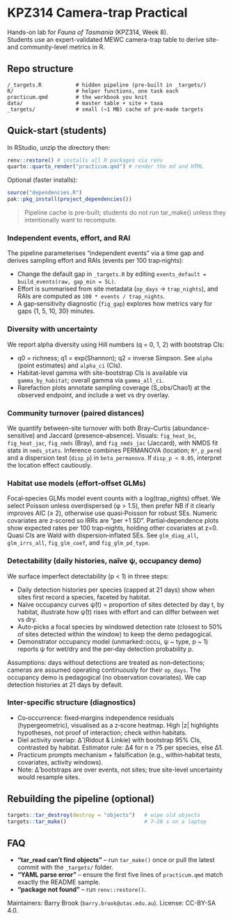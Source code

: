 # KPZ314 Camera-trap Practical

Hands-on lab for *Fauna of Tasmania* (KPZ314, Week 8).  
Students use an expert-validated MEWC camera-trap table to derive site- and community-level metrics in R.

## Repo structure

```
/_targets.R           # hidden pipeline (pre-built in _targets/)
R/                    # helper functions, one task each
practicum.qmd         # the workbook you knit
data/                 # master table + site + taxa
_targets/             # small (~1 MB) cache of pre-made targets

````

## Quick-start (students)

In RStudio, unzip the directory then:
```r
renv::restore() # installs all R packages via renv
quarto::quarto_render("practicum.qmd") # render the md and HTML
```

Optional (faster installs):
```r
source("dependencies.R")
pak::pkg_install(project_dependencies())
```

> Pipeline cache is pre-built; students do not run tar_make() unless they intentionally want to recompute.

### Independent events, effort, and RAI

The pipeline parameterises “independent events” via a time gap and derives sampling effort and RAIs (events per 100 trap‑nights):

- Change the default gap in `_targets.R` by editing `events_default = build_events(raw, gap_min = 5L)`.
- Effort is summarised from site metadata (`op_days` → `trap_nights`), and RAIs are computed as `100 * events / trap_nights`.
- A gap‑sensitivity diagnostic (`fig_gap`) explores how metrics vary for gaps {1, 5, 10, 30} minutes.

### Diversity with uncertainty

We report alpha diversity using Hill numbers (q = 0, 1, 2) with bootstrap CIs:
- q0 = richness; q1 = exp(Shannon); q2 = inverse Simpson. See `alpha` (point estimates) and `alpha_ci` (CIs).
- Habitat-level gamma with site-bootstrap CIs is available via `gamma_by_habitat`; overall gamma via `gamma_all_ci`.
- Rarefaction plots annotate sampling coverage (S_obs/Chao1) at the observed endpoint, and include a wet vs dry overlay.

### Community turnover (paired distances)

We quantify between-site turnover with both Bray–Curtis (abundance-sensitive) and Jaccard (presence–absence). Visuals: `fig_heat_bc`, `fig_heat_jac`, `fig_nmds` (Bray), and `fig_nmds_jac` (Jaccard), with NMDS fit stats in `nmds_stats`. Inference combines PERMANOVA (location; `R²`, `p_perm`) and a dispersion test (`disp_p`) in `beta_permanova`. If `disp_p < 0.05`, interpret the location effect cautiously.

### Habitat use models (effort‑offset GLMs)

Focal‑species GLMs model event counts with a log(trap_nights) offset. We select Poisson unless overdispersed (φ > 1.5), then prefer NB if it clearly improves AIC (≥ 2), otherwise use quasi‑Poisson for robust SEs. Numeric covariates are z‑scored so IRRs are “per +1 SD”. Partial‑dependence plots show expected rates per 100 trap‑nights, holding other covariates at z=0. Quasi CIs are Wald with dispersion‑inflated SEs. See `glm_diag_all`, `glm_irrs_all`, `fig_glm_coef`, and `fig_glm_pd_type`.

### Detectability (daily histories, naïve ψ, occupancy demo)

We surface imperfect detectability (p < 1) in three steps:

- Daily detection histories per species (capped at 21 days) show when sites first record a species, faceted by habitat.
- Naïve occupancy curves ψ̂(t) = proportion of sites detected by day t, by habitat, illustrate how ψ̂(t) rises with effort and can differ between wet vs dry.
- Auto-picks a focal species by windowed detection rate (closest to 50% of sites detected within the window) to keep the demo pedagogical.
- Demonstrator occupancy model (unmarked::occu, ψ ~ type, p ~ 1) reports ψ for wet/dry and the per‑day detection probability p.

Assumptions: days without detections are treated as non‑detections; cameras are assumed operating continuously for their `op_days`. The occupancy demo is pedagogical (no observation covariates). We cap detection histories at 21 days by default.

### Inter‑specific structure (diagnostics)

- Co‑occurrence: fixed‑margins independence residuals (hypergeometric), visualised as a z‑score heatmap. High |z| highlights hypotheses, not proof of interaction; check within habitats.
- Diel activity overlap: Δ̂ (Ridout & Linkie) with bootstrap 95% CIs, contrasted by habitat. Estimator rule: Δ4 for n ≥ 75 per species, else Δ1.
- Practicum prompts mechanism + falsification (e.g., within‑habitat tests, covariates, activity windows).
 - Note: Δ̂ bootstraps are over events, not sites; true site-level uncertainty would resample sites.

## Rebuilding the pipeline (optional)

```r
targets::tar_destroy(destroy = "objects")   # wipe old objects
targets::tar_make()                         # 7–10 s on a laptop
```

## FAQ

* **“tar_read can’t find objects”** – run `tar_make()` once or pull the latest commit with the `_targets/` folder.
* **“YAML parse error”** – ensure the first five lines of `practicum.qmd` match exactly the README sample.
* **“package not found”** – run `renv::restore()`.

Maintainers: Barry Brook (`barry.brook@utas.edu.au`).
License: CC-BY-SA 4.0.
